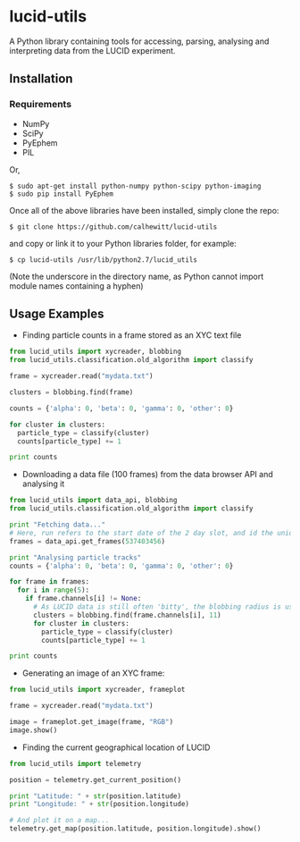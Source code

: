 # lucid-utils

A Python library containing tools for accessing, parsing, analysing and interpreting data from the LUCID experiment.

## Installation

### Requirements

* NumPy
* SciPy
* PyEphem
* PIL

Or,

```shell
$ sudo apt-get install python-numpy python-scipy python-imaging
$ sudo pip install PyEphem
```


Once all of the above libraries have been installed, simply clone the repo:

```shell
$ git clone https://github.com/calhewitt/lucid-utils
```

and copy or link it to your Python libraries folder, for example:

```shell
$ cp lucid-utils /usr/lib/python2.7/lucid_utils
```

(Note the underscore in the directory name, as Python cannot import module names containing a hyphen)

## Usage Examples

* Finding particle counts in a frame stored as an XYC text file

```python
from lucid_utils import xycreader, blobbing
from lucid_utils.classification.old_algorithm import classify

frame = xycreader.read("mydata.txt")

clusters = blobbing.find(frame)

counts = {'alpha': 0, 'beta': 0, 'gamma': 0, 'other': 0}

for cluster in clusters:
  particle_type = classify(cluster)
  counts[particle_type] += 1

print counts
```

* Downloading a data file (100 frames) from the data browser API and analysing it

```python
from lucid_utils import data_api, blobbing
from lucid_utils.classification.old_algorithm import classify

print "Fetching data..."
# Here, run refers to the start date of the 2 day slot, and id the unique identification number given to each specific data file
frames = data_api.get_frames(537403456)

print "Analysing particle tracks"
counts = {'alpha': 0, 'beta': 0, 'gamma': 0, 'other': 0}

for frame in frames:
  for i in range(5):
    if frame.channels[i] != None:
      # As LUCID data is still often 'bitty', the blobbing radius is usually best set higher than its default
      clusters = blobbing.find(frame.channels[i], 11)
      for cluster in clusters:
        particle_type = classify(cluster)
        counts[particle_type] += 1

print counts
```

* Generating an image of an XYC frame:

```python
from lucid_utils import xycreader, frameplot

frame = xycreader.read("mydata.txt")

image = frameplot.get_image(frame, "RGB")
image.show()
```

* Finding the current geographical location of LUCID

```python
from lucid_utils import telemetry

position = telemetry.get_current_position()

print "Latitude: " + str(position.latitude)
print "Longitude: " + str(position.longitude)

# And plot it on a map...
telemetry.get_map(position.latitude, position.longitude).show()
```
